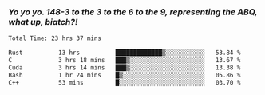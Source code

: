 ### ***Yo yo yo. 148-3 to the 3 to the 6 to the 9, representing the ABQ, what up, biatch?!***

<!--START_SECTION:waka-->

```txt
Total Time: 23 hrs 37 mins

Rust          13 hrs          █████████████▒░░░░░░░░░░░   53.84 %
C             3 hrs 18 mins   ███▒░░░░░░░░░░░░░░░░░░░░░   13.67 %
Cuda          3 hrs 14 mins   ███▒░░░░░░░░░░░░░░░░░░░░░   13.38 %
Bash          1 hr 24 mins    █▒░░░░░░░░░░░░░░░░░░░░░░░   05.86 %
C++           53 mins         █░░░░░░░░░░░░░░░░░░░░░░░░   03.70 %
```

<!--END_SECTION:waka-->

<!--
**AJMC2002/AJMC2002** is a ✨ _special_ ✨ repository because its `README.md` (this file) appears on your GitHub profile.

Here are some ideas to get you started:

- 🔭 I’m currently working on ...
- 🌱 I’m currently learning ...
- 👯 I’m looking to collaborate on ...
- 🤔 I’m looking for help with ...
- 💬 Ask me about ...
- 📫 How to reach me: ...
- 😄 Pronouns: ...
- ⚡ Fun fact: ...
-->
